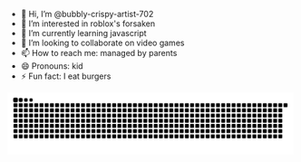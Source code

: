 - 👋 Hi, I’m @bubbly-crispy-artist-702
- 👀 I’m interested in roblox's forsaken 
- 🌱 I’m currently learning javascript 
- 💞️ I’m looking to collaborate on video games
- 📫 How to reach me: managed by parents
- 😄 Pronouns: kid 
- ⚡ Fun fact: I eat burgers

<!---
bubbly-crispy-artist-702/bubbly-crispy-artist-702 is a ✨ special ✨ repository because its `README.md` (this file) appears on your GitHub profile.
You can click the Preview link to take a look at your changes.
--->
![Contribution Snake](https://raw.githubusercontent.com/bubbly-crispy-artist-702/snk/output/github-contribution-grid-snake.svg)
